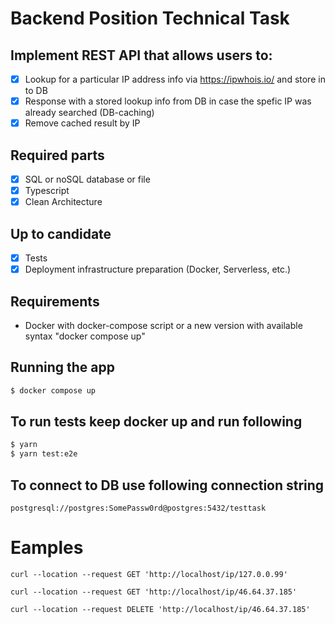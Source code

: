 # Backend Position Technical Task

## Implement REST API that allows users to:
- [x] Lookup for a particular IP address info via https://ipwhois.io/ and store in to DB
- [x] Response with a stored lookup info from DB in case the spefic IP was already searched (DB-caching)
- [x] Remove cached result by IP
## Required parts
- [x] SQL or noSQL database or file
- [x] Typescript
- [x] Clean Architecture
## Up to candidate
- [x] Tests
- [x] Deployment infrastructure preparation (Docker, Serverless, etc.)
## Requirements
* Docker with docker-compose script or a new version with available syntax "docker compose up"

## Running the app

```bash
$ docker compose up
```

## To run tests keep docker up and run following

```bash
$ yarn
$ yarn test:e2e
```

## To connect to DB use following connection string
```
postgresql://postgres:SomePassw0rd@postgres:5432/testtask
```

# Eamples
```
curl --location --request GET 'http://localhost/ip/127.0.0.99'
```
```
curl --location --request GET 'http://localhost/ip/46.64.37.185'
```
```
curl --location --request DELETE 'http://localhost/ip/46.64.37.185'
```